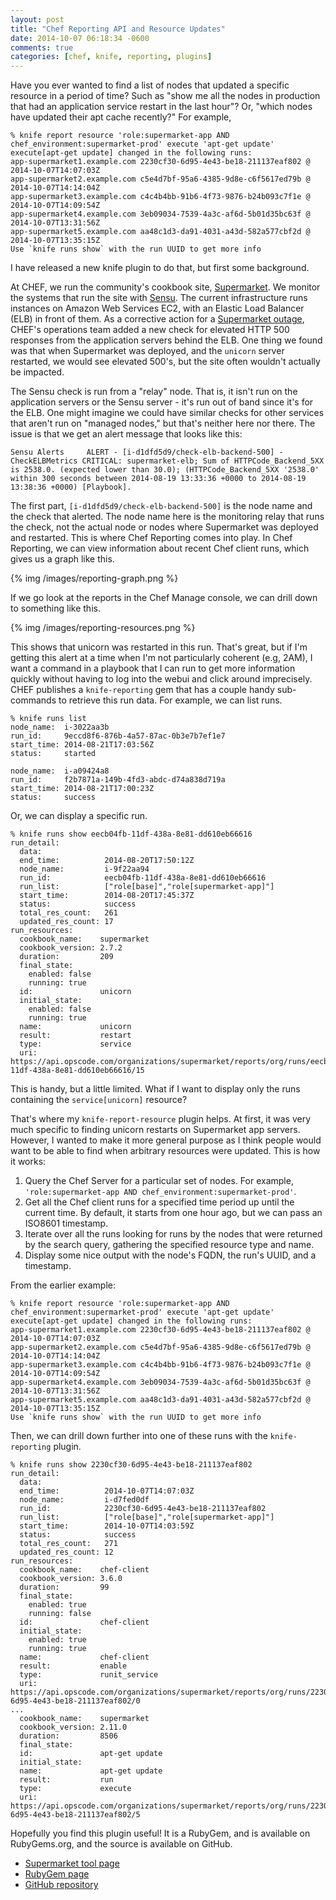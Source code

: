 ```yaml
---
layout: post
title: "Chef Reporting API and Resource Updates"
date: 2014-10-07 06:18:34 -0600
comments: true
categories: [chef, knife, reporting, plugins]
---
```


Have you ever wanted to find a list of nodes that updated a specific resource in a period of time? Such as "show me all the nodes in production that had an application service restart in the last hour"? Or, "which nodes have updated their apt cache recently?" For example,

```
% knife report resource 'role:supermarket-app AND chef_environment:supermarket-prod' execute 'apt-get update'
execute[apt-get update] changed in the following runs:
app-supermarket1.example.com 2230cf30-6d95-4e43-be18-211137eaf802 @ 2014-10-07T14:07:03Z
app-supermarket2.example.com c5e4d7bf-95a6-4385-9d8e-c6f5617ed79b @ 2014-10-07T14:14:04Z
app-supermarket3.example.com c4c4b4bb-91b6-4f73-9876-b24b093c7f1e @ 2014-10-07T14:09:54Z
app-supermarket4.example.com 3eb09034-7539-4a3c-af6d-5b01d35bc63f @ 2014-10-07T13:31:56Z
app-supermarket5.example.com aa48c1d3-da91-4031-a43d-582a577cbf2d @ 2014-10-07T13:35:15Z
Use `knife runs show` with the run UUID to get more info
```

I have released a new knife plugin to do that, but first some background.

At CHEF, we run the community's cookbook site, [Supermarket](https://supermarket.getchef.com). We monitor the systems that run the site with [Sensu](http://sensuapp.org). The current infrastructure runs instances on Amazon Web Services EC2, with an Elastic Load Balancer (ELB) in front of them. As a corrective action for a [Supermarket outage](https://www.getchef.com/blog/2014/07/10/supermarket-intermittent-unresponsiveness-postmortem/), CHEF's operations team added a new check for elevated HTTP 500 responses from the application servers behind the ELB. One thing we found was that when Supermarket was deployed, and the `unicorn` server restarted, we would see elevated 500's, but the site often wouldn't actually be impacted.

The Sensu check is run from a "relay" node. That is, it isn't run on the application servers or the Sensu server - it's run out of band since it's for the ELB. One might imagine we could have similar checks for other services that aren't run on "managed nodes," but that's neither here nor there. The issue is that we get an alert message that looks like this:

```
Sensu Alerts	 ALERT - [i-d1dfd5d9/check-elb-backend-500] - CheckELBMetrics CRITICAL: supermarket-elb; Sum of HTTPCode_Backend_5XX is 2538.0. (expected lower than 30.0); (HTTPCode_Backend_5XX '2538.0' within 300 seconds between 2014-08-19 13:33:36 +0000 to 2014-08-19 13:38:36 +0000) [Playbook].
```

The first part, `[i-d1dfd5d9/check-elb-backend-500]` is the node name and the check that alerted. The node name here is the monitoring relay that runs the check, not the actual node or nodes where Supermarket was deployed and restarted. This is where Chef Reporting comes into play. In Chef Reporting, we can view information about recent Chef client runs, which gives us a graph like this.

{% img /images/reporting-graph.png %}

If we go look at the reports in the Chef Manage console, we can drill down to something like this.

{% img /images/reporting-resources.png %}

This shows that unicorn was restarted in this run. That's great, but if I'm getting this alert at a time when I'm not particularly coherent (e.g, 2AM), I want a command in a playbook that I can run to get more information quickly without having to log into the webui and click around imprecisely. CHEF publishes a `knife-reporting` gem that has a couple handy sub-commands to retrieve this run data. For example, we can list runs.

```
% knife runs list
node_name:  i-3022aa3b
run_id:     9eccd8f6-876b-4a57-87ac-0b3e7b7ef1e7
start_time: 2014-08-21T17:03:56Z
status:     started

node_name:  i-a09424a8
run_id:     f2b7871a-149b-4fd3-abdc-d74a838d719a
start_time: 2014-08-21T17:00:23Z
status:     success
```

Or, we can display a specific run.

```
% knife runs show eecb04fb-11df-438a-8e81-dd610eb66616
run_detail:
  data:
  end_time:          2014-08-20T17:50:12Z
  node_name:         i-9f22aa94
  run_id:            eecb04fb-11df-438a-8e81-dd610eb66616
  run_list:          ["role[base]","role[supermarket-app]"]
  start_time:        2014-08-20T17:45:37Z
  status:            success
  total_res_count:   261
  updated_res_count: 17
run_resources:
  cookbook_name:    supermarket
  cookbook_version: 2.7.2
  duration:         209
  final_state:
    enabled: false
    running: true
  id:               unicorn
  initial_state:
    enabled: false
    running: true
  name:             unicorn
  result:           restart
  type:             service
  uri:              https://api.opscode.com/organizations/supermarket/reports/org/runs/eecb04fb-11df-438a-8e81-dd610eb66616/15
```

This is handy, but a little limited. What if I want to display only the runs containing the `service[unicorn]` resource?

That's where my `knife-report-resource` plugin helps. At first, it was very much specific to finding unicorn restarts on Supermarket app servers. However, I wanted to make it more general purpose as I think people would want to be able to find when arbitrary resources were updated. This is how it works:

1. Query the Chef Server for a particular set of nodes. For example, `'role:supermarket-app AND chef_environment:supermarket-prod'`.
2. Get all the Chef client runs for a specified time period up until the current time. By default, it starts from one hour ago, but we can pass an ISO8601 timestamp.
3. Iterate over all the runs looking for runs by the nodes that were returned by the search query, gathering the specified resource type and name.
4. Display some nice output with the node's FQDN, the run's UUID, and a timestamp.

From the earlier example:

```
% knife report resource 'role:supermarket-app AND chef_environment:supermarket-prod' execute 'apt-get update'
execute[apt-get update] changed in the following runs:
app-supermarket1.example.com 2230cf30-6d95-4e43-be18-211137eaf802 @ 2014-10-07T14:07:03Z
app-supermarket2.example.com c5e4d7bf-95a6-4385-9d8e-c6f5617ed79b @ 2014-10-07T14:14:04Z
app-supermarket3.example.com c4c4b4bb-91b6-4f73-9876-b24b093c7f1e @ 2014-10-07T14:09:54Z
app-supermarket4.example.com 3eb09034-7539-4a3c-af6d-5b01d35bc63f @ 2014-10-07T13:31:56Z
app-supermarket5.example.com aa48c1d3-da91-4031-a43d-582a577cbf2d @ 2014-10-07T13:35:15Z
Use `knife runs show` with the run UUID to get more info
```

Then, we can drill down further into one of these runs with the `knife-reporting` plugin.

```
% knife runs show 2230cf30-6d95-4e43-be18-211137eaf802
run_detail:
  data:
  end_time:          2014-10-07T14:07:03Z
  node_name:         i-d7fed0df
  run_id:            2230cf30-6d95-4e43-be18-211137eaf802
  run_list:          ["role[base]","role[supermarket-app]"]
  start_time:        2014-10-07T14:03:59Z
  status:            success
  total_res_count:   271
  updated_res_count: 12
run_resources:
  cookbook_name:    chef-client
  cookbook_version: 3.6.0
  duration:         99
  final_state:
    enabled: true
    running: false
  id:               chef-client
  initial_state:
    enabled: true
    running: true
  name:             chef-client
  result:           enable
  type:             runit_service
  uri:              https://api.opscode.com/organizations/supermarket/reports/org/runs/2230cf30-6d95-4e43-be18-211137eaf802/0
...
  cookbook_name:    supermarket
  cookbook_version: 2.11.0
  duration:         8506
  final_state:
  id:               apt-get update
  initial_state:
  name:             apt-get update
  result:           run
  type:             execute
  uri:              https://api.opscode.com/organizations/supermarket/reports/org/runs/2230cf30-6d95-4e43-be18-211137eaf802/5
```

Hopefully you find this plugin useful! It is a RubyGem, and is available on RubyGems.org, and the source is available on GitHub.

* [Supermarket tool page](https://supermarket.getchef.com/tools/knife-report-resource)
* [RubyGem page](https://rubygems.org/gems/knife-report-resource)
* [GitHub repository](https://github.com/jtimberman/knife-report-resource)
